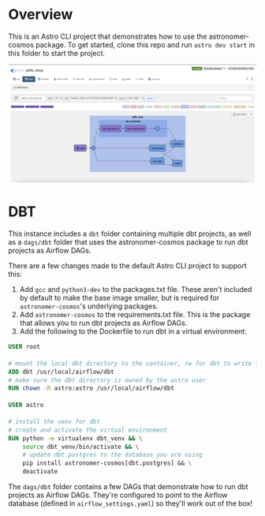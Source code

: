 # Overview

This is an Astro CLI project that demonstrates how to use the astronomer-cosmos package. To get started, clone this repo and run `astro dev start` in this folder to start the project.

![DBT Task Group](/static/dbt_task_group.png)

# DBT

This instance includes a `dbt` folder containing multiple dbt projects, as well as a `dags/dbt` folder that uses the astronomer-cosmos package to run dbt projects as Airflow DAGs.

There are a few changes made to the default Astro CLI project to support this:

1. Add `gcc` and `python3-dev` to the packages.txt file. These aren't included by default to make the base image smaller, but is required for `astronomer-cosmos`'s underlying packages.
2. Add `astronomer-cosmos` to the requirements.txt file. This is the package that allows you to run dbt projects as Airflow DAGs.
3. Add the following to the Dockerfile to run dbt in a virtual environment:

```Dockerfile
USER root

# mount the local dbt directory to the container, rw for dbt to write logs
ADD dbt /usr/local/airflow/dbt
# make sure the dbt directory is owned by the astro user
RUN chown -R astro:astro /usr/local/airflow/dbt

USER astro

# install the venv for dbt
# create and activate the virtual environment
RUN python -m virtualenv dbt_venv && \
    source dbt_venv/bin/activate && \
    # update dbt.postgres to the database you are using
    pip install astronomer-cosmos[dbt.postgres] && \
    deactivate
```

The `dags/dbt` folder contains a few DAGs that demonstrate how to run dbt projects as Airflow DAGs. They're configured to point to the Airflow database (defined in `airflow_settings.yaml`) so they'll work out of the box!
